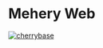 # Mehery Web

[![cherrybase](https://github.com/mehery-soccom/mehery-web/actions/workflows/deploy-tag.yml/badge.svg)](https://github.com/mehery-soccom/mehery-web/actions/workflows/deploy-tag.yml)
